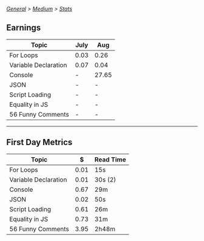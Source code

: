 _[General](../README.md) > [Medium](./main.md) > [Stats](./Stats.md)_

## Earnings

| Topic                | July | Aug   |
| -------------------- | ---- | ----- |
| For Loops            | 0.03 | 0.26  |
| Variable Declaration | 0.07 | 0.04  |
| Console              | -    | 27.65 |
| JSON                 | -    | -     |
| Script Loading       | -    | -     |
| Equality in JS       | -    | -     |
| 56 Funny Comments    | -    | -     |

---

## First Day Metrics

| Topic                | \$   | Read Time |
| -------------------- | ---- | --------- |
| For Loops            | 0.01 | 15s       |
| Variable Declaration | 0.01 | 30s (2)   |
| Console              | 0.67 | 29m       |
| JSON                 | 0.02 | 50s       |
| Script Loading       | 0.61 | 26m       |
| Equality in JS       | 0.73 | 31m       |
| 56 Funny Comments    | 3.95 | 2h48m     |
